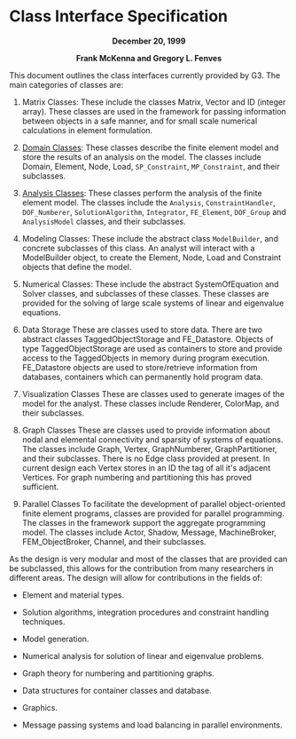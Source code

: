 
# Class Interface Specification

<center><b>
<!-- Version 0.1 - Preliminary Draft -->
December 20, 1999

Frank McKenna and Gregory L. Fenves
</center></b>

This document outlines the class interfaces currently provided by G3.
The main categories of classes are:

1.  Matrix Classes: These include the classes Matrix, Vector and ID
    (integer array). These classes are used in the framework for passing
    information between objects in a safe manner, and for small scale
    numerical calculations in element formulation.

2.  [Domain Classes](domain): These classes describe the finite element model and
    store the results of an analysis on the model. The classes include
    Domain, Element, Node, Load, `SP_Constraint`, `MP_Constraint`, and their
    subclasses.

3.  [Analysis Classes](analysis): These classes perform the analysis of the finite
    element model. The classes include the `Analysis`, `ConstraintHandler`,
    `DOF_Numberer`, `SolutionAlgorithm`, `Integrator`, `FE_Element`, `DOF_Group`
    and `AnalysisModel` classes, and their subclasses.

4.  Modeling Classes: These include the abstract class `ModelBuilder`, and
    concrete subclasses of this class. An analyst will interact with a
    ModelBuilder object, to create the Element, Node, Load and
    Constraint objects that define the model.

5.  Numerical Classes: These include the abstract SystemOfEquation and
    Solver classes, and subclasses of these classes. These classes are
    provided for the solving of large scale systems of linear and
    eigenvalue equations.

6.  Data Storage These are classes used to store data. There are two
    abstract classes TaggedObjectStorage and FE_Datastore. Objects of
    type TaggedObjectStorage are used as containers to store and provide
    access to the TaggedObjects in memory during program execution.
    FE_Datastore objects are used to store/retrieve information from
    databases, containers which can permanently hold program data.

7.  Visualization Classes These are classes used to generate images of
    the model for the analyst. These classes include Renderer, ColorMap,
    and their subclasses.

8.  Graph Classes These are classes used to provide information about
    nodal and elemental connectivity and sparsity of systems of
    equations. The classes include Graph, Vertex, GraphNumberer,
    GraphPartitioner, and their subclasses. There is no Edge class
    provided at present. In current design each Vertex stores in an ID
    the tag of all it's adjacent Vertices. For graph numbering and
    partitioning this has proved sufficient.

9.  Parallel Classes To facilitate the development of parallel
    object-oriented finite element programs, classes are provided for
    parallel programming. The classes in the framework support the
    aggregate programming model. The classes include Actor, Shadow,
    Message, MachineBroker, FEM_ObjectBroker, Channel, and their
    subclasses.

As the design is very modular and most of the classes that are provided
can be subclassed, this allows for the contribution from many
researchers in different areas. The design will allow for contributions
in the fields of:

-   Element and material types.

-   Solution algorithms, integration procedures and constraint handling
    techniques.

-   Model generation.

-   Numerical analysis for solution of linear and eigenvalue problems.

-   Graph theory for numbering and partitioning graphs.

-   Data structures for container classes and database.

-   Graphics.

-   Message passing systems and load balancing in parallel environments.

